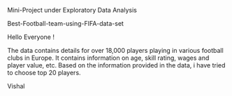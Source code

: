 Mini-Project under Exploratory Data Analysis

Best-Football-team-using-FIFA-data-set

Hello Everyone !

The data contains details for over 18,000 players playing in various football clubs in Europe. 
It contains information on age, skill rating, wages and player value, etc. 
Based on the information provided in the data, i have tried to choose top 20 players.

Vishal
